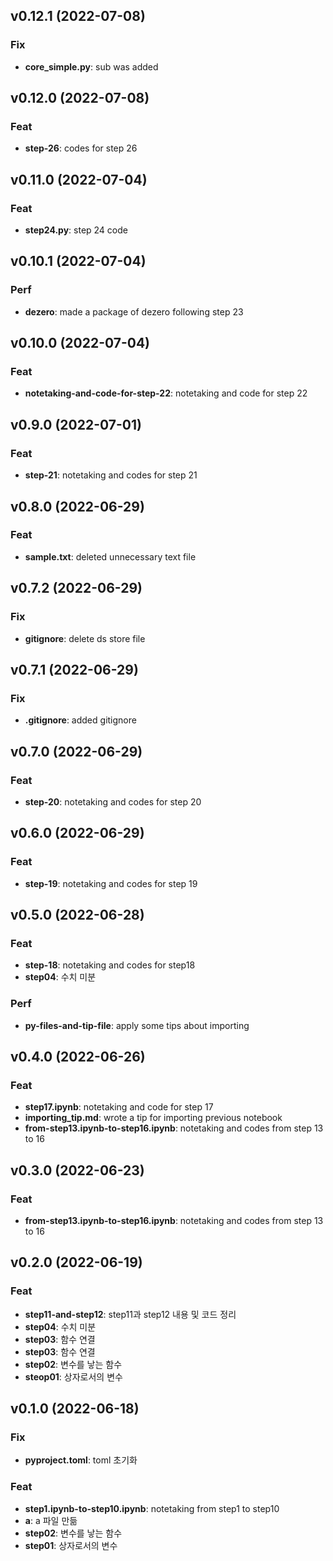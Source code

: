 ## v0.12.1 (2022-07-08)

### Fix

- **core_simple.py**: sub was added

## v0.12.0 (2022-07-08)

### Feat

- **step-26**: codes for step 26

## v0.11.0 (2022-07-04)

### Feat

- **step24.py**: step 24 code

## v0.10.1 (2022-07-04)

### Perf

- **dezero**: made a package of dezero following step 23

## v0.10.0 (2022-07-04)

### Feat

- **notetaking-and-code-for-step-22**: notetaking and code for step 22

## v0.9.0 (2022-07-01)

### Feat

- **step-21**: notetaking and codes for step 21

## v0.8.0 (2022-06-29)

### Feat

- **sample.txt**: deleted unnecessary text file

## v0.7.2 (2022-06-29)

### Fix

- **gitignore**: delete ds store file

## v0.7.1 (2022-06-29)

### Fix

- **.gitignore**: added gitignore

## v0.7.0 (2022-06-29)

### Feat

- **step-20**: notetaking and codes for step 20

## v0.6.0 (2022-06-29)

### Feat

- **step-19**: notetaking and codes for step 19

## v0.5.0 (2022-06-28)

### Feat

- **step-18**: notetaking and codes for step18
- **step04**: 수치 미분

### Perf

- **py-files-and-tip-file**: apply some tips about importing

## v0.4.0 (2022-06-26)

### Feat

- **step17.ipynb**: notetaking and code for step 17
- **importing_tip.md**: wrote a tip for importing previous notebook
- **from-step13.ipynb-to-step16.ipynb**: notetaking and codes from step 13 to 16

## v0.3.0 (2022-06-23)

### Feat

- **from-step13.ipynb-to-step16.ipynb**: notetaking and codes from step 13 to 16

## v0.2.0 (2022-06-19)

### Feat

- **step11-and-step12**: step11과 step12 내용 및 코드 정리
- **step04**: 수치 미분
- **step03**: 함수 연결
- **step03**: 함수 연결
- **step02**: 변수를 낳는 함수
- **steop01**: 상자로서의 변수

## v0.1.0 (2022-06-18)

### Fix

- **pyproject.toml**: toml 초기화

### Feat

- **step1.ipynb-to-step10.ipynb**: notetaking from step1 to step10
- **a**: a 파일 만듦
- **step02**: 변수를 낳는 함수
- **step01**: 상자로서의 변수
